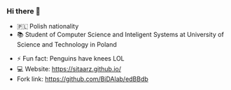 ### Hi there 👋


- 🇵🇱 Polish nationality
- 📚 Student of Computer Science and Inteligent Systems at University of Science and Technology in Poland 
<!-- - 🔭 Currently working on Calculated project -->
- ⚡ Fun fact: Penguins have knees LOL
- 💻 Website: https://sitaarz.github.io/
- Fork link: https://github.com/BiDAlab/edBBdb
